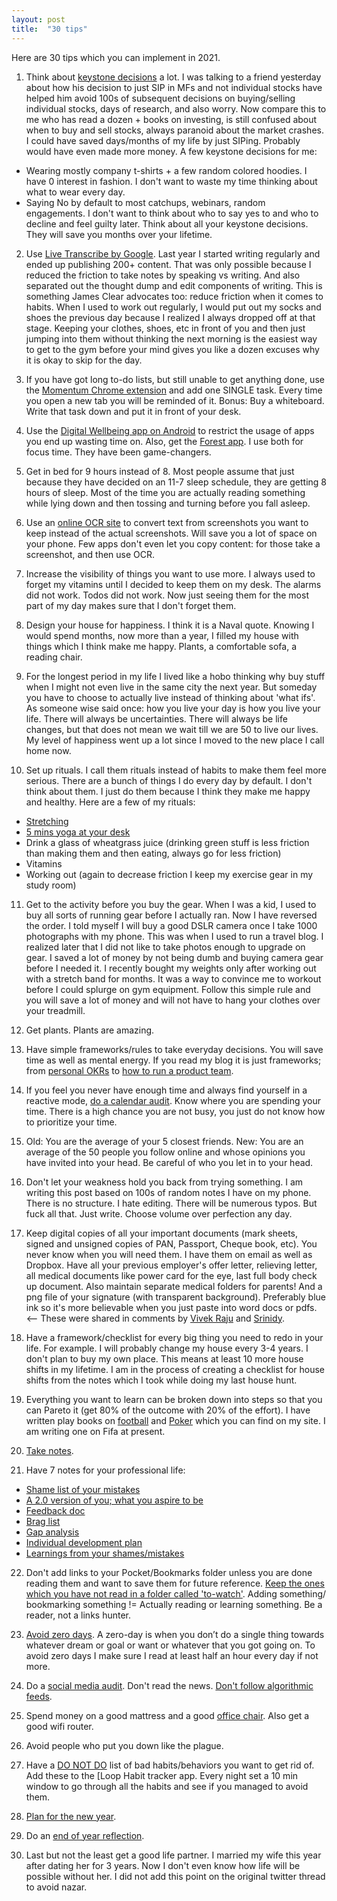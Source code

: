 ```yaml
---
layout: post
title:  "30 tips"
---
```


Here are 30 tips which you can implement in 2021.

1. Think about [keystone decisions](https://www.dreamsaroundtheworld.com/one-choice-can-change-your-life-making-keystone-decisions/) a lot. I was talking to a friend yesterday about how his decision to just SIP in MFs and not individual stocks have helped him avoid 100s of subsequent decisions on buying/selling individual stocks, days of research, and also worry. Now compare this to me who has read a dozen + books on investing, is still confused about when to buy and sell stocks, always paranoid about the market crashes. I could have saved days/months of my life by just SIPing. Probably would have even made more money. A few keystone decisions for me:
  -  Wearing mostly company t-shirts + a few random colored hoodies. I have 0 interest in fashion. I don't want to waste my time thinking about what to wear every day.
  - Saying No by default to most catchups, webinars, random engagements. I don't want to think about who to say yes to and who to decline and feel guilty later. Think about all your keystone decisions. They will save you months over your lifetime.

2. Use [Live Transcribe by Google](https://play.google.com/store/apps/details?id=com.google.audio.hearing.visualization.accessibility.scribe&hl=en_IN&gl=US). Last year I started writing regularly and ended up publishing 200+ content. That was only possible because I reduced the friction to take notes by speaking vs writing. And also separated out the thought dump and edit components of writing. This is something James Clear advocates too: reduce friction when it comes to habits. When I used to work out regularly, I would put out my socks and shoes the previous day because I realized I always dropped off at that stage. Keeping your clothes, shoes, etc in front of you and then just jumping into them without thinking the next morning is the easiest way to get to the gym before your mind gives you like a dozen excuses why it is okay to skip for the day.

3. If you have got long to-do lists, but still unable to get anything done, use the [Momentum Chrome extension](https://chrome.google.com/webstore/detail/momentum/laookkfknpbbblfpciffpaejjkokdgca?hl=en) and add one SINGLE task. Every time you open a new tab you will be reminded of it. Bonus: Buy a whiteboard. Write that task down and put it in front of your desk.

4. Use the [Digital Wellbeing app on Android](https://play.google.com/store/apps/details?id=com.google.android.apps.wellbeing&hl=en_IN&gl=US) to restrict the usage of apps you end up wasting time on. Also, get the [Forest app](https://www.forestapp.cc/). I use both for focus time. They have been game-changers.

5. Get in bed for 9 hours instead of 8. Most people assume that just because they have decided on an 11-7 sleep schedule, they are getting 8 hours of sleep. Most of the time you are actually reading something while lying down and then tossing and turning before you fall asleep.

6. Use an [online OCR site](https://www.onlineocr.net/) to convert text from screenshots you want to keep instead of the actual screenshots. Will save you a lot of space on your phone. Few apps don't even let you copy content: for those take a screenshot, and then use OCR.

7. Increase the visibility of things you want to use more. I always used to forget my vitamins until I decided to keep them on my desk. The alarms did not work. Todos did not work. Now just seeing them for the most part of my day makes sure that I don't forget them.

8. Design your house for happiness. I think it is a Naval quote. Knowing I would spend months, now more than a year, I filled my house with things which I think make me happy. Plants, a comfortable sofa, a reading chair.

9. For the longest period in my life I lived like a hobo thinking why buy stuff when I might not even live in the same city the next year. But someday you have to choose to actually live instead of thinking about 'what ifs'. As someone wise said once: how you live your day is how you live your life. There will always be uncertainties. There will always be life changes, but that does not mean we wait till we are 50 to live our lives. My level of happiness went up a lot since I moved to the new place I call home now.

10. Set up rituals. I call them rituals instead of habits to make them feel more serious. There are a bunch of things I do every day by default. I don't think about them. I just do them because I think they make me happy and healthy. Here are a few of my rituals:
  - [Stretching](https://www.youtube.com/watch?app=desktop&v=K4dmZ5_n6uU)
  - [5 mins yoga at your desk](https://www.youtube.com/watch?v=tAUf7aajBWE)
  - Drink a glass of wheatgrass juice (drinking green stuff is less friction than making them and then eating, always go for less friction)
  - Vitamins
  - Working out (again to decrease friction I keep my exercise gear in my study room)

11. Get to the activity before you buy the gear. When I was a kid, I used to buy all sorts of running gear before I actually ran. Now I have reversed the order. I told myself I will buy a good DSLR camera once I take 1000 photographs with my phone. This was when I used to run a travel blog. I realized later that I did not like to take photos enough to upgrade on gear. I saved a lot of money by not being dumb and buying camera gear before I needed it. I recently bought my weights only after working out with a stretch band for months. It was a way to convince me to workout before I could splurge on gym equipment. Follow this simple rule and you will save a lot of money and will not have to hang your clothes over your treadmill.

12. Get plants. Plants are amazing.

13. Have simple frameworks/rules to take everyday decisions. You will save time as well as mental energy. If you read my blog it is just frameworks; from [personal OKRs](https://manassaloi.com/2020/12/31/okrs-2020-update.html) to [how to run a product team](https://manassaloi.com/2020/03/23/running-product-team.html).

14. If you feel you never have enough time and always find yourself in a reactive mode, [do a calendar audit](https://manassaloi.com/2020/06/25/calendar-audit.html). Know where you are spending your time. There is a high chance you are not busy, you just do not know how to prioritize your time.

15. Old: You are the average of your 5 closest friends. New: You are an average of the 50 people you follow online and whose opinions you have invited into your head. Be careful of who you let in to your head.

16. Don't let your weakness hold you back from trying something. I am writing this post based on 100s of random notes I have on my phone. There is no structure. I hate editing. There will be numerous typos. But fuck all that. Just write. Choose volume over perfection any day.

17. Keep digital copies of all your important documents (mark sheets, signed and unsigned copies of PAN, Passport, Cheque book, etc). You never know when you will need them. I have them on email as well as Dropbox. Have all your previous employer's offer letter, relieving letter, all medical documents like power card for the eye, last full body check up document. Also maintain separate medical folders for parents! And a png file of your signature (with transparent background). Preferably blue ink so it's more believable when you just paste into word docs or pdfs. <-- These were shared in comments by [Vivek Raju](https://twitter.com/vivekraju93) and [Srinidy](https://twitter.com/srinidyR).

18. Have a framework/checklist for every big thing you need to redo in your life. For example. I will probably change my house every 3-4 years. I don't plan to buy my own place. This means at least 10 more house shifts in my lifetime. I am in the process of creating a checklist for house shifts from the notes which I took while doing my last house hunt.

19. Everything you want to learn can be broken down into steps so that you can Pareto it (get 80% of the outcome with 20% of the effort). I have written play books on [football](https://manassaloi.com/2020/02/02/learning-football.html) and [Poker](https://manassaloi.com/2020/04/07/learning-poker.html) which you can find on my site. I am writing one on Fifa at present.

20. [Take notes](https://manassaloi.com/2016/01/14/11-habits-change-life.html).

21. Have 7 notes for your professional life:
  - [Shame list of your mistakes](https://manassaloi.com/2020/11/21/craftsvilla-learnings.html)
  - [A 2.0 version of you; what you aspire to be](https://manassaloi.com/2019/11/24/build-measure-learn.html)
  - [Feedback doc](https://manassaloi.com/2019/11/24/build-measure-learn.html)
  - [Brag list](https://jvns.ca/blog/brag-documents/)
  - [Gap analysis](https://manassaloi.com/2020/05/11/career-dev-plan.html)
  - [Individual development plan](https://manassaloi.com/2020/05/11/career-dev-plan.html)
  - [Learnings from your shames/mistakes](https://manassaloi.com/2019/11/24/build-measure-learn.html)

22. Don't add links to your Pocket/Bookmarks folder unless you are done reading them and want to save them for future reference. [Keep the ones which you have not read in a folder called 'to-watch'](https://manassaloi.com/2016/01/14/11-habits-change-life.html). Adding something/ bookmarking something != Actually reading or learning something. Be a reader, not a links hunter.

23. [Avoid zero days](https://www.reddit.com/r/getdisciplined/comments/1q96b5/i_just_dont_care_about_myself/cdah4af/). A zero-day is when you don’t do a single thing towards whatever dream or goal or want or whatever that you got going on. To avoid zero days I make sure I read at least half an hour every day if not more.

24. Do a [social media audit](https://manassaloi.com/2020/12/30/online-cleanse.html). Don't read the news. [Don't follow algorithmic feeds](https://manassaloi.com/2020/05/30/three-months-since.html).

25. Spend money on a good mattress and a good [office chair](https://www.lesswrong.com/posts/7hFeMWC6Y5eaSixbD/100-tips-for-a-better-life). Also get a good wifi router.

26. Avoid people who put you down like the plague.

27. Have a [DO NOT DO](https://manassaloi.com/2019/11/24/build-measure-learn.html) list of bad habits/behaviors you want to get rid of. Add these to the [Loop Habit tracker app. Every night set a 10 min window to go through all the habits and see if you managed to avoid them.

28. [Plan for the new year](https://www.youtube.com/watch?app=desktop&v=ERGbgvvCJ8o&feature=youtu.be).

29. Do an [end of year reflection](https://manassaloi.com/2020/12/22/questions.html).

30. Last but not the least get a good life partner. I married my wife this year after dating her for 3 years. Now I don't even know how life will be possible without her. I did not add this point on the original twitter thread to avoid nazar.

